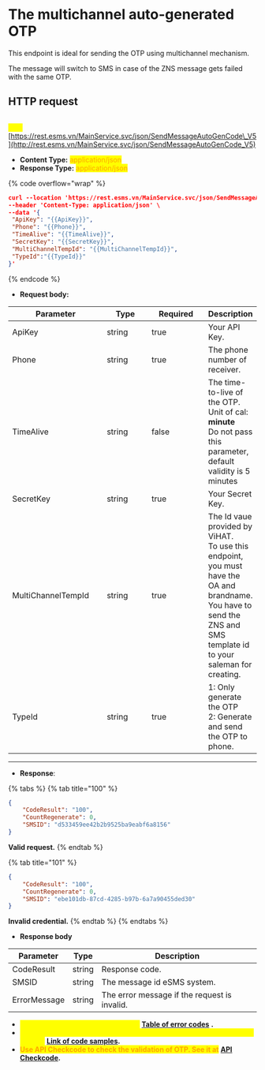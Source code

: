 # The multichannel auto-generated OTP

This endpoint is ideal for sending the OTP using multichannel mechanism.

The message will switch to SMS in case of the ZNS message gets failed with the same OTP.

## HTTP request

\
<mark style="color:yellow;">**`POST`**</mark> [https://rest.esms.vn/MainService.svc/json/SendMessageAutoGenCode\_V5](http://rest.esms.vn/MainService.svc/json/SendMessageAutoGenCode_V5)

* **Content Type:** <mark style="color:orange;">application/json</mark>
* **Response Type:** <mark style="color:orange;">application/json</mark>

{% code overflow="wrap" %}
```json
curl --location 'https://rest.esms.vn/MainService.svc/json/SendMessageAutoGenCode_V5' \
--header 'Content-Type: application/json' \
--data '{
 "ApiKey": "{{ApiKey}}",
 "Phone": "{{Phone}}",
 "TimeAlive": "{{TimeAlive}}",
 "SecretKey": "{{SecretKey}}",
 "MultiChannelTempId": "{{MultiChannelTempId}}",
 "TypeId":"{{TypeId}}"
}'
```
{% endcode %}

* **Request body:**

<table><thead><tr><th width="207">Parameter</th><th width="124">Type</th><th width="143" data-type="checkbox">Required</th><th>Description</th></tr></thead><tbody><tr><td>ApiKey</td><td>string</td><td>true</td><td>Your API Key.</td></tr><tr><td>Phone</td><td>string</td><td>true</td><td>The phone number of receiver.</td></tr><tr><td>TimeAlive</td><td>string</td><td>false</td><td>The time-to-live of the OTP.<br>Unit of cal: <strong>minute</strong> <br>Do not pass this parameter, default validity is 5 minutes</td></tr><tr><td>SecretKey</td><td>string</td><td>true</td><td>Your Secret Key.</td></tr><tr><td>MultiChannelTempId</td><td>string</td><td>true</td><td>The Id vaue provided by ViHAT. <br>To use this endpoint, you must have the OA and brandname. <br>You have to send the ZNS and SMS template id to your saleman for creating.</td></tr><tr><td>TypeId</td><td>string</td><td>true</td><td>1: Only generate the OTP<br>2: Generate and send the OTP to phone.</td></tr></tbody></table>

***

* **Response**:&#x20;

{% tabs %}
{% tab title="100" %}
```json
{
    "CodeResult": "100",
    "CountRegenerate": 0,
    "SMSID": "d533459ee42b2b9525ba9eabf6a8156"
}
```

**Valid request.**
{% endtab %}

{% tab title="101" %}
```json
{
    "CodeResult": "100",
    "CountRegenerate": 0,
    "SMSID": "ebe101db-87cd-4285-b97b-6a7a90455ded30"
}
```

**Invalid credential.**
{% endtab %}
{% endtabs %}

* **Response body**

| Parameter    | Type   | Description                                  |
| ------------ | ------ | -------------------------------------------- |
| CodeResult   | string | Response code.                               |
| SMSID        | string | The message id eSMS system.                  |
| ErrorMessage | string | The error message if the request is invalid. |

* _<mark style="color:yellow;">**The detail of error code can refer at**</mark>_ [**Table of error codes**](../table-of-error-codes.md) **.**
* _<mark style="color:yellow;">**Get the  sample of code for programing languagues to use in Postman refer at**</mark>_ [**Link  of code samples**](https://samplefordevelopers.esms.vn/#850974b9-12cf-46f5-946c-e8e15aa3585b)**.**
* <mark style="color:orange;">**Use API Checkcode to check the validation of OTP. See it at**</mark> [**API Checkcode**](../other-apis/check-code.md)**.**&#x20;
